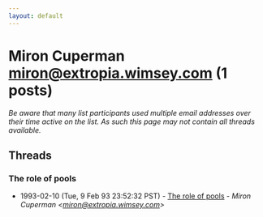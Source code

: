 ```yaml
---
layout: default
---
```


# Miron Cuperman <miron@extropia.wimsey.com> (1 posts)

_Be aware that many list participants used multiple email addresses over their time active on the list. As such this page may not contain all threads available._

## Threads

### The role of pools
+ 1993-02-10 (Tue, 9 Feb 93 23:52:32 PST) - [The role of pools](/archive/1993/02/71791e8af56ac786386a6db0bea99994bbfc4c4788e5a0bbb1d6a8e352aa31d9) - _Miron Cuperman \<miron@extropia.wimsey.com\>_

